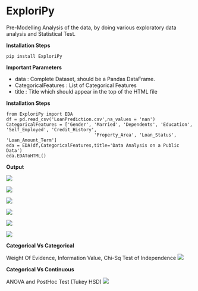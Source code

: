 # ExploriPy
Pre-Modelling Analysis of the data, by doing various exploratory data analysis and Statistical Test.

**Installation Steps**

``` pip install ExploriPy ``` 

**Important Parameters**
* data : Complete Dataset, should be a Pandas DataFrame. 
* CategoricalFeatures : List of Categorical Features
* title : Title which should appear in the top of the HTML file

**Installation Steps**

```
from ExploriPy import EDA
df = pd.read_csv('LoanPrediction.csv',na_values = 'nan')
CategoricalFeatures = ['Gender', 'Married', 'Dependents', 'Education', 'Self_Employed', 'Credit_History',
                                 'Property_Area', 'Loan_Status', 'Loan_Amount_Term']
eda = EDA(df,CategoricalFeatures,title='Data Analysis on a Public Data')
eda.EDAToHTML()
```

**Output**


<p>
<img src='/ExploriPy/doc_images/Null.PNG'>


<p>
<img src='/ExploriPy/doc_images/Continuous.png'>


<p>
<img src='/ExploriPy/doc_images/Correlation Heatmap.PNG'>
  

<p>
<img src='/ExploriPy/doc_images/Scatter Plot.PNG'>


<p>
<img src='/ExploriPy/doc_images/Feature Reduction.PNG'>


<p>
<img src='/ExploriPy/doc_images/Categorical.PNG'>
  
**Categorical Vs Categorical**
<p>
Weight Of Evidence, Information Value, Chi-Sq Test of Independence
<img src='/ExploriPy/doc_images/WOE IV ChiSq.png'>

**Categorical Vs Continuous**
<p>
ANOVA and PostHoc Test (Tukey HSD)
<img src='/ExploriPy/doc_images/Anova TukeyHSD.png'>
